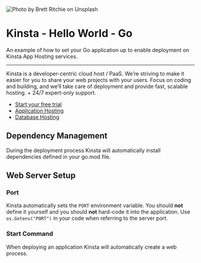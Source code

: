 ![Photo by Brett Ritchie on Unsplash](https://user-images.githubusercontent.com/2342458/202707249-359f3a1b-d61c-4d3b-a8b7-7a284f8f9842.png)

# Kinsta - Hello World - Go
An example of how to set your Go application up to enable deployment on Kinsta App Hosting services.

---
Kinsta is a developer-centric cloud host / PaaS. We’re striving to make it easier for you to share your web projects with your users. Focus on coding and building, and we’ll take care of deployment and provide fast, scalable hosting. + 24/7 expert-only support.

- [Start your free trial](https://kinsta.com/signup/?product_type=app-db)
- [Application Hosting](https://kinsta.com/application-hosting)
- [Database Hosting](https://kinsta.com/database-hosting)

## Dependency Management

During the deployment process Kinsta will automatically install dependencies defined in your go.mod file.

## Web Server Setup

### Port
Kinsta automatically sets the `PORT` environment variable. You should **not** define it yourself and you should **not** hard-code it into the application. Use
`os.Getenv("PORT")` in your code when referring to the server port.

### Start Command
When deploying an application Kinsta will automatically create a web process.
